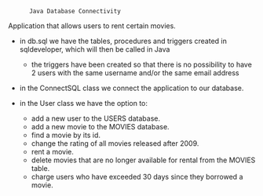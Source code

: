           Java Database Connectivity

Application that allows users to rent certain movies.

- in db.sql we have the tables, procedures and triggers created in sqldeveloper, which will then be called in Java
	- the triggers have been created so that there is no possibility to have 2 users with the same username and/or the same email address
	
- in the ConnectSQL class we connect the application to our database.

- in the User class we have the option to:
	- add a new user to the USERS database.
	- add a new movie to the MOVIES database.
	- find a movie by its id.
	- change the rating of all movies released after 2009.
	- rent a movie.
	- delete movies that are no longer available for rental from the MOVIES table.
	- charge users who have exceeded 30 days since they borrowed a movie.

